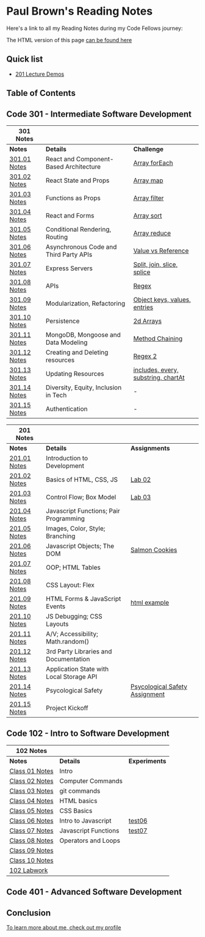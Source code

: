 # Paul Brown's Reading Notes

Here's a link to all my Reading Notes during my Code Fellows journey:

The HTML version of this page [can be found here](https://0xquasark.github.io/reading-notes/)

## Quick list
- [201 Lecture Demos](https://github.com/codefellows/seattle-code-201d103/)

## Table of Contents
## Code 301 - Intermediate Software Development

| 301 Notes                         |                                           |                   |
| ---------------------------------| ------------------------------------------ | ----------------- |
| **Notes**                           | **Details**                             | **Challenge**     |
| [301.01 Notes](301/301-class01.md)  | React and Component-Based Architecture  | [Array forEach](https://github.com/0xQuasark/data-structures-and-algorithms/blob/main/javascript/code-challenges/challenges-01.test.js)          |
| [301.02 Notes](301/301-class02.md)  | React State and Props                   | [Array map](https://github.com/0xQuasark/data-structures-and-algorithms/blob/main/javascript/code-challenges/challenges-02.test.js)     |
| [301.03 Notes](301/301-class03.md)  | Functions as Props                      | [Array filter](https://github.com/0xQuasark/data-structures-and-algorithms/blob/main/javascript/code-challenges/challenges-03.test.js)  |
| [301.04 Notes](301/301-class04.md)  | React and Forms                         | [Array sort]()    |
| [301.05 Notes](301/301-class05.md)  | Conditional Rendering, Routing          | [Array reduce]()  |
| [301.06 Notes](301/301-class06.md)  | Asynchronous Code and Third Party APIs  | [Value vs Reference]()              |
| [301.07 Notes](301/301-class07.md)  | Express Servers                         | [Split, join, slice, splice]()              |
| [301.08 Notes](301/301-class08.md)  | APIs                                    | [Regex]()              |
| [301.09 Notes](301/301-class09.md)  | Modularization, Refactoring             | [Object keys, values, entries]()              |
| [301.10 Notes](301/301-class10.md)  | Persistence                             | [2d Arrays]()              |
| [301.11 Notes](301/301-class11.md)  | MongoDB, Mongoose and Data Modeling     | [Method Chaining]()              |
| [301.12 Notes](301/301-class12.md)  | Creating and Deleting resources         | [Regex 2]()              |
| [301.13 Notes](301/301-class13.md)  | Updating Resources                      | [includes, every, substring, chartAt]()              |
| [301.14 Notes](301/301-class14.md)  | Diversity, Equity, Inclusion in Tech    | -              |
| [301.15 Notes](301/301-class15.md)  | Authentication                          | -              |

| 201 Notes                         |                                          |               |
| ---------------------------------| ---------------------------------------- | ------------- |
| **Notes**                         | **Details**                              | **Assignments** |
| [201.01 Notes](201/201-class01.md)| Introduction to Development             |               |
| [201.02 Notes](201/201-class02.md)| Basics of HTML, CSS, JS                 | [Lab 02](201/labs/lab01/201-lab01.html) |
| [201.03 Notes](201/201-class03.md)| Control Flow; Box Model                 | [Lab 03](https://0xquasark.github.io/201.Module1/) |
| [201.04 Notes](201/201-class04.md)| Javascript Functions; Pair Programming  |               |
| [201.05 Notes](201/201-class05.md)| Images, Color, Style; Branching         |               |
| [201.06 Notes](201/201-class06.md)| Javascript Objects; The DOM             | [Salmon Cookies](https://0xquasark.github.io/cookie-stand/) |
| [201.07 Notes](201/201-class07.md)| OOP; HTML Tables                        |               |
| [201.08 Notes](201/201-class08.md)| CSS Layout: Flex                        |               |
| [201.09 Notes](201/201-class09.md)| HTML Forms & JavaScript Events          | [html example](201/labs/class9.html) |
| [201.10 Notes](201/201-class10.md)| JS Debugging; CSS Layouts               |               |
| [201.11 Notes](201/201-class11.md)| A/V; Accessibility; Math.random()      |               |
| [201.12 Notes](201/201-class12.md)| 3rd Party Libraries and Documentation  |               |
| [201.13 Notes](201/201-class13.md)| Application State with Local Storage API|               |
| [201.14 Notes](201/201-class14.md)| Psycological Safety                     | [Psycological Safety Assignment](201/201-class14.psych-safety.md) |
| [201.15 Notes](201/201-class15.md)| Project Kickoff                         |               |


## Code 102 - Intro to Software Development
| 102 Notes                                               |                       |                         |
| ------------------------------------------------------- | --------------------- | ----------------------- |
| **Notes**                                               | **Details**           | **Experiments**         |
| [Class 01 Notes](102/class-01.md)                       | Intro                 |                         |
| [Class 02 Notes](102/class-02.md)                       | Computer Commands     |                         |
| [Class 03 Notes](102/class-03.md)                       | git commands          |                         |
| [Class 04 Notes](102/class-04.md)                       | HTML basics           |                         |
| [Class 05 Notes](102/class-05.md)                       | CSS Basics            |                         |
| [Class 06 Notes](102/class-06.md)                       | Intro to Javascript   | [test06](<102/rough notes/test06.html>)|
| [Class 07 Notes](102/class-07.md)                       | Javascript Functions  | [test07](<102/rough notes/test07.html>)|
| [Class 08 Notes](102/class-08.md)                       | Operators and Loops   |                         |
| [Class 09 Notes](102/class-09.md)                       |                       |                         |
| [Class 10 Notes](102/class-10.md)                       |                       |                         |
| [102 Labwork](https://0xquasark.github.io/102-labwork/) |                       |                         |


## Code 401 - Advanced Software Development




## Conclusion

[To learn more about me, check out my profile](https://github.com/0xQuasark)
